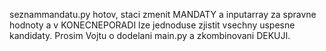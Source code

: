 seznammandatu.py hotov, staci zmenit MANDATY a inputarray za spravne hodnoty a v KONECNEPORADI lze jednoduse zjistit vsechny uspesne kandidaty. Prosim Vojtu o dodelani main.py a zkombinovani DEKUJI.